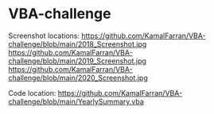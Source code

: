 # VBA-challenge

Screenshot locations:
https://github.com/KamalFarran/VBA-challenge/blob/main/2018_Screenshot.jpg
https://github.com/KamalFarran/VBA-challenge/blob/main/2019_Screenshot.jpg
https://github.com/KamalFarran/VBA-challenge/blob/main/2020_Screenshot.jpg

Code location:
https://github.com/KamalFarran/VBA-challenge/blob/main/YearlySummary.vba
